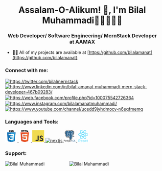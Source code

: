 <h1 align="center">Assalam-O-Alikum! 👋, I'm Bilal Muhammadi🥰🥰🥰🥰🥰</h1>
<h3 align="center">Web Developer/ Software Engineering/ MernStack Developer at AAMAX</h3>

- 👨‍💻 All of my projects are available at [https://github.com/bilalamanat](https://github.com/bilalamanat)

<h3 align="left">Connect with me:</h3>
<p align="left">
<a href="https://twitter.com/https://twitter.com/bilalmernstack" target="blank"><img align="center" src="https://raw.githubusercontent.com/rahuldkjain/github-profile-readme-generator/master/src/images/icons/Social/twitter.svg" alt="https://twitter.com/bilalmernstack" height="30" width="40" /></a>
<a href="https://linkedin.com/in/https://www.linkedin.com/in/bilal-amanat-muhammadi-mern-stack-developer-467b09283/" target="blank"><img align="center" src="https://raw.githubusercontent.com/rahuldkjain/github-profile-readme-generator/master/src/images/icons/Social/linked-in-alt.svg" alt="https://www.linkedin.com/in/bilal-amanat-muhammadi-mern-stack-developer-467b09283/" height="30" width="40" /></a>
<a href="https://fb.com/https://web.facebook.com/profile.php?id=100075542726364" target="blank"><img align="center" src="https://raw.githubusercontent.com/rahuldkjain/github-profile-readme-generator/master/src/images/icons/Social/facebook.svg" alt="https://web.facebook.com/profile.php?id=100075542726364" height="30" width="40" /></a>
<a href="https://instagram.com/https://www.instagram.com/bilalamanatmuhammadi/" target="blank"><img align="center" src="https://raw.githubusercontent.com/rahuldkjain/github-profile-readme-generator/master/src/images/icons/Social/instagram.svg" alt="https://www.instagram.com/bilalamanatmuhammadi/" height="30" width="40" /></a>
<a href="https://www.youtube.com/c/https://www.youtube.com/channel/ucedd9jyhdmocy-n6eqfmemq" target="blank"><img align="center" src="https://raw.githubusercontent.com/rahuldkjain/github-profile-readme-generator/master/src/images/icons/Social/youtube.svg" alt="https://www.youtube.com/channel/ucedd9jyhdmocy-n6eqfmemq" height="30" width="40" /></a>
</p>

<h3 align="left">Languages and Tools:</h3>
<p align="left"> <a href="https://www.w3schools.com/css/" target="_blank" rel="noreferrer"> <img src="https://raw.githubusercontent.com/devicons/devicon/master/icons/css3/css3-original-wordmark.svg" alt="css3" width="40" height="40"/> </a> <a href="https://www.w3.org/html/" target="_blank" rel="noreferrer"> <img src="https://raw.githubusercontent.com/devicons/devicon/master/icons/html5/html5-original-wordmark.svg" alt="html5" width="40" height="40"/> </a> <a href="https://developer.mozilla.org/en-US/docs/Web/JavaScript" target="_blank" rel="noreferrer"> <img src="https://raw.githubusercontent.com/devicons/devicon/master/icons/javascript/javascript-original.svg" alt="javascript" width="40" height="40"/> </a> <a href="https://nextjs.org/" target="_blank" rel="noreferrer"> <img src="https://cdn.worldvectorlogo.com/logos/nextjs-2.svg" alt="nextjs" width="40" height="40"/> </a> <a href="https://www.postgresql.org" target="_blank" rel="noreferrer"> <img src="https://raw.githubusercontent.com/devicons/devicon/master/icons/postgresql/postgresql-original-wordmark.svg" alt="postgresql" width="40" height="40"/> </a> <a href="https://reactjs.org/" target="_blank" rel="noreferrer"> <img src="https://raw.githubusercontent.com/devicons/devicon/master/icons/react/react-original-wordmark.svg" alt="react" width="40" height="40"/> </a> </p>

<h3 align="left">Support:</h3>
<p><a href="https://www.buymeacoffee.com/Bilal Muhammadi"> <img align="left" src="https://cdn.buymeacoffee.com/buttons/v2/default-yellow.png" height="50" width="210" alt="Bilal Muhammadi" /></a><a href="https://ko-fi.com/Bilal Muhammadi"> <img align="left" src="https://cdn.ko-fi.com/cdn/kofi3.png?v=3" height="50" width="210" alt="Bilal Muhammadi" /></a></p><br><br>
